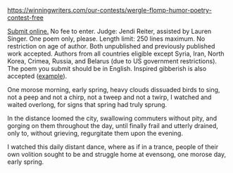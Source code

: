 
https://winningwriters.com/our-contests/wergle-flomp-humor-poetry-contest-free

[Submit online.](https://winningwriters.com/our-contests/wergle-flomp-humor-poetry-contest-free/wergle-flomp-contest-entry) No fee to enter. Judge: Jendi Reiter, assisted by Lauren Singer. One poem only, please. Length limit: 250 lines maximum. No restriction on age of author. Both unpublished and previously published work accepted. Authors from all countries eligible except Syria, Iran, North Korea, Crimea, Russia, and Belarus (due to US government restrictions). The poem you submit should be in English. Inspired gibberish is also accepted ([example](https://winningwriters.com/resources/wergle-flomp-the-poems-that-started-it-all)).


One morose morning, early spring, 
heavy clouds dissuaded birds to sing, 
not a peep and not a chirp, 
not a tweep and not a twirp,
I watched and waited overlong, 
for signs that spring had truly sprung. 

In the distance loomed the city, 
swallowing commuters without pity,
and gorging on them throughout the day,
until finally frail and utterly drained,
only to, without grieving,
regurgitate them upon the evening.

I watched this daily distant dance,
where as if in a trance, 
people of their own volition
sought to be 
and struggle home at evensong, 
one morose day, early spring. 



